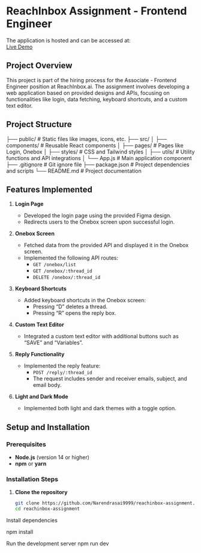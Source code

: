 # ReachInbox Assignment - Frontend Engineer
The application is hosted and can be accessed at:  
[Live Demo](https://reachinboxnarendrasaiassignment-2qwn20a6f.vercel.app/onebox)
## Project Overview

This project is part of the hiring process for the Associate - Frontend Engineer position at ReachInbox.ai. The assignment involves developing a web application based on provided designs and APIs, focusing on functionalities like login, data fetching, keyboard shortcuts, and a custom text editor.

## Project Structure

├── public/ # Static files like images, icons, etc.
├── src/
│ ├── components/ # Reusable React components
│ ├── pages/ # Pages like Login, Onebox
│ ├── styles/ # CSS and Tailwind styles
│ ├── utils/ # Utility functions and API integrations
│ └── App.js # Main application component
├── .gitignore # Git ignore file
├── package.json # Project dependencies and scripts
└── README.md # Project documentation

## Features Implemented

1. **Login Page**
   - Developed the login page using the provided Figma design.
   - Redirects users to the Onebox screen upon successful login.

2. **Onebox Screen**
   - Fetched data from the provided API and displayed it in the Onebox screen.
   - Implemented the following API routes:
     - `GET /onebox/list`
     - `GET /onebox/:thread_id`
     - `DELETE /onebox/:thread_id`

3. **Keyboard Shortcuts**
   - Added keyboard shortcuts in the Onebox screen:
     - Pressing “D” deletes a thread.
     - Pressing “R” opens the reply box.

4. **Custom Text Editor**
   - Integrated a custom text editor with additional buttons such as “SAVE” and “Variables”.

5. **Reply Functionality**
   - Implemented the reply feature:
     - `POST /reply/:thread_id`
     - The request includes sender and receiver emails, subject, and email body.

6. **Light and Dark Mode**
   - Implemented both light and dark themes with a toggle option.

## Setup and Installation

### Prerequisites

- **Node.js** (version 14 or higher)
- **npm** or **yarn**

### Installation Steps

1. **Clone the repository**
   ```bash
   git clone https://github.com/Narendrasai9999/reachinbox-assignment.git
   cd reachinbox-assignment
Install dependencies


npm install


Run the development server
npm run dev

